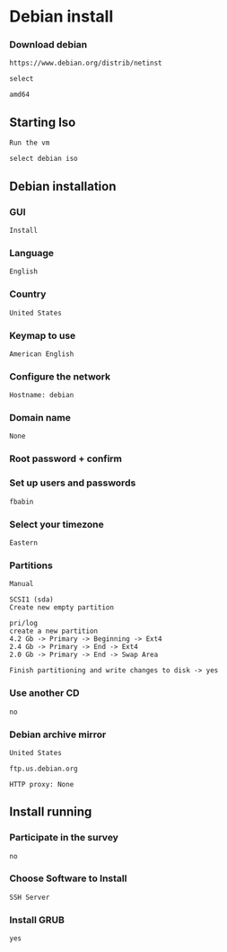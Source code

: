 # Debian install 

### Download debian 

```
https://www.debian.org/distrib/netinst

select

amd64
```

## Starting Iso

```
Run the vm

select debian iso
```

## Debian installation

### GUI

```
Install 
```

### Language

```
English
```

### Country

```
United States
```
### Keymap to use

```
American English
```

### Configure the network

```
Hostname: debian
```

### Domain name

```
None
```

### Root password + confirm

### Set up users and passwords

```
fbabin
```

### Select your timezone

```
Eastern
```

### Partitions

```
Manual

SCSI1 (sda)
Create new empty partition

pri/log
create a new partition
4.2 Gb -> Primary -> Beginning -> Ext4
2.4 Gb -> Primary -> End -> Ext4
2.0 Gb -> Primary -> End -> Swap Area

Finish partitioning and write changes to disk -> yes
```

### Use another CD
```
no
```
### Debian archive mirror
```
United States

ftp.us.debian.org

HTTP proxy: None
```
## Install running

### Participate in the survey
```
no
```
### Choose Software to Install 
```
SSH Server
```
### Install GRUB
```
yes
```